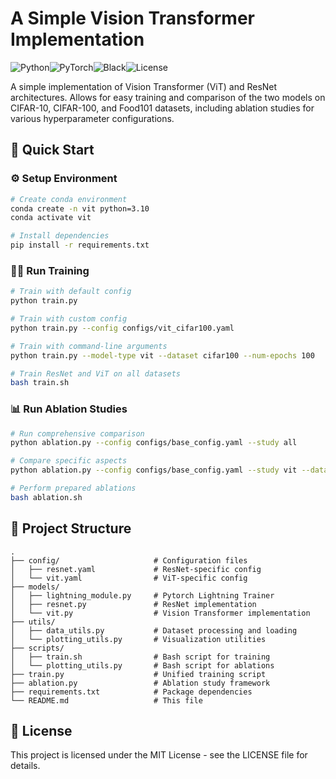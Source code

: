 # A Simple Vision Transformer Implementation

![Python](https://img.shields.io/badge/python-3.10%2B-blue)![PyTorch](https://img.shields.io/badge/PyTorch-2.01%2B-orange)![Black](https://img.shields.io/badge/code%20style-black-000000.svg)![License](https://img.shields.io/badge/license-MIT-green)

A simple implementation of Vision Transformer (ViT) and ResNet architectures. Allows for easy training and comparison of the two models on CIFAR-10, CIFAR-100, and Food101 datasets, including ablation studies for various hyperparameter configurations.

## 🚀 Quick Start

### ⚙️ Setup Environment

```bash
# Create conda environment
conda create -n vit python=3.10
conda activate vit

# Install dependencies
pip install -r requirements.txt
```

### 🏃‍♂️ Run Training

```bash
# Train with default config
python train.py

# Train with custom config
python train.py --config configs/vit_cifar100.yaml

# Train with command-line arguments
python train.py --model-type vit --dataset cifar100 --num-epochs 100

# Train ResNet and ViT on all datasets
bash train.sh
```

### 📊 Run Ablation Studies

```bash
# Run comprehensive comparison
python ablation.py --config configs/base_config.yaml --study all

# Compare specific aspects
python ablation.py --config configs/base_config.yaml --study vit --dataset cifar100

# Perform prepared ablations
bash ablation.sh
```

## 📁 Project Structure

```
.
├── config/                     # Configuration files
│   ├── resnet.yaml             # ResNet-specific config
│   └── vit.yaml                # ViT-specific config
├── models/
│   ├── lightning_module.py     # Pytorch Lightning Trainer
│   ├── resnet.py               # ResNet implementation
│   └── vit.py                  # Vision Transformer implementation
├── utils/                     
│   ├── data_utils.py           # Dataset processing and loading
│   └── plotting_utils.py       # Visualization utilities
├── scripts/                    
│   ├── train.sh                # Bash script for training 
│   └── plotting_utils.py       # Bash script for ablations
├── train.py                    # Unified training script
├── ablation.py                 # Ablation study framework
├── requirements.txt            # Package dependencies
└── README.md                   # This file
```

## 📜 License

This project is licensed under the MIT License - see the LICENSE file for details.
